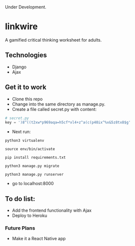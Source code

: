 Under Development.
# linkwire
A gamified critical thinking worksheet for adults.

## Technologies
- Django
- Ajax

## Get it to work
- Clone this repo
- Change into the same directory as manage.py. 
- Create a file called secret.py with content:
```python
# secret.py
key = ')8^((t2xw*p969aqa=h5cf*xl4+z^a(c(p40ix^%x&5z8tx8$g'
```
- Next run:

`python3 virtualenv`

`source env/bin/activate`

`pip install requirements.txt`

`python3 manage.py migrate`

`python3 manage.py runserver`
- go to localhost:8000

## To do list:
- Add the frontend functionality with Ajax
- Deploy to Heroku

### Future Plans
- Make it a React Native app
